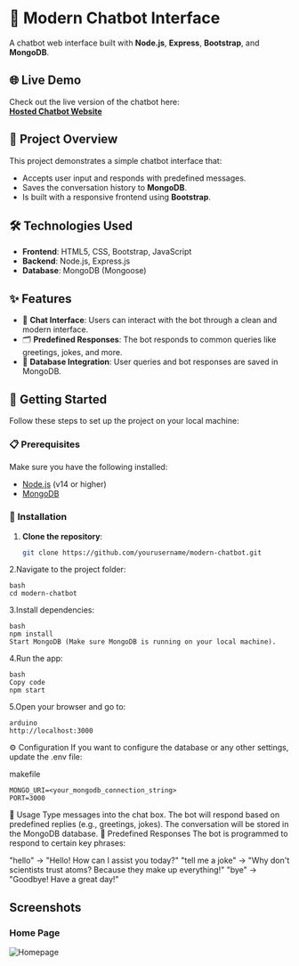 # 🚀 **Modern Chatbot Interface**  
A chatbot web interface built with **Node.js**, **Express**, **Bootstrap**, and **MongoDB**.

## 🌐 **Live Demo**
Check out the live version of the chatbot here:  
[**Hosted Chatbot Website**](https://chatwithats.onrender.com)

## 🎯 **Project Overview**

This project demonstrates a simple chatbot interface that:
- Accepts user input and responds with predefined messages.
- Saves the conversation history to **MongoDB**.
- Is built with a responsive frontend using **Bootstrap**.
  
## 🛠️ **Technologies Used**
- **Frontend**: HTML5, CSS, Bootstrap, JavaScript
- **Backend**: Node.js, Express.js
- **Database**: MongoDB (Mongoose)
  
## ✨ **Features**
- 💬 **Chat Interface**: Users can interact with the bot through a clean and modern interface.
- 🗂️ **Predefined Responses**: The bot responds to common queries like greetings, jokes, and more.
- 💾 **Database Integration**: User queries and bot responses are saved in MongoDB.
  
## 🚀 **Getting Started**

Follow these steps to set up the project on your local machine:

### 📋 **Prerequisites**
Make sure you have the following installed:
- [Node.js](https://nodejs.org/) (v14 or higher)
- [MongoDB](https://www.mongodb.com/try/download/community)

### 🔧 **Installation**

1. **Clone the repository**:
   ```bash
   git clone https://github.com/yourusername/modern-chatbot.git
2.Navigate to the project folder:

    bash
    cd modern-chatbot
    
3.Install dependencies:

    bash
    npm install
    Start MongoDB (Make sure MongoDB is running on your local machine).

4.Run the app:

    bash
    Copy code
    npm start

5.Open your browser and go to:

    arduino
    http://localhost:3000
    
⚙️ Configuration
If you want to configure the database or any other settings, update the .env file:

makefile

    MONGO_URI=<your_mongodb_connection_string>
    PORT=3000
🌟 Usage
Type messages into the chat box.
The bot will respond based on predefined replies (e.g., greetings, jokes).
The conversation will be stored in the MongoDB database.
📝 Predefined Responses
The bot is programmed to respond to certain key phrases:

"hello" → "Hello! How can I assist you today?"
"tell me a joke" → "Why don't scientists trust atoms? Because they make up everything!"
"bye" → "Goodbye! Have a great day!"

## Screenshots

### Home Page
![Homepage](./Homepagee.png)
